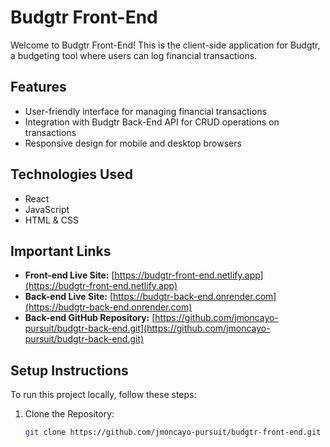 # Budgtr Front-End

Welcome to Budgtr Front-End! This is the client-side application for Budgtr, a budgeting tool where users can log financial transactions.

## Features

- User-friendly interface for managing financial transactions
- Integration with Budgtr Back-End API for CRUD operations on transactions
- Responsive design for mobile and desktop browsers

## Technologies Used

- React
- JavaScript
- HTML & CSS

## Important Links

- **Front-end Live Site:** [https://budgtr-front-end.netlify.app](https://budgtr-front-end.netlify.app)
- **Back-end Live Site:** [https://budgtr-back-end.onrender.com](https://budgtr-back-end.onrender.com)
- **Back-end GitHub Repository:** [https://github.com/jmoncayo-pursuit/budgtr-back-end.git](https://github.com/jmoncayo-pursuit/budgtr-back-end.git)


## Setup Instructions

To run this project locally, follow these steps:

1. Clone the Repository:
   ```bash
   git clone https://github.com/jmoncayo-pursuit/budgtr-front-end.git